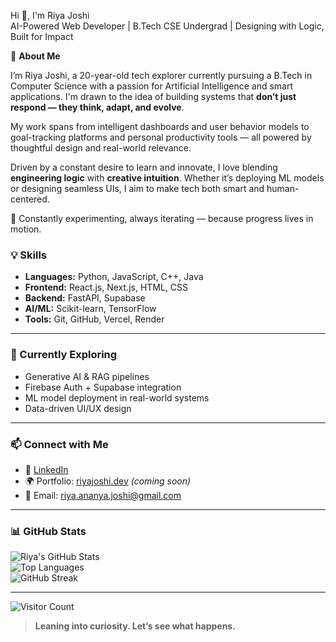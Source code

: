 Hi 👋, I'm Riya Joshi  
AI-Powered Web Developer | B.Tech CSE Undergrad | Designing with Logic, Built for Impact

🌟 **About Me**

I’m Riya Joshi, a 20-year-old tech explorer currently pursuing a B.Tech in Computer Science with a passion for Artificial Intelligence and smart applications. I'm drawn to the idea of building systems that **don’t just respond — they think, adapt, and evolve**.

My work spans from intelligent dashboards and user behavior models to goal-tracking platforms and personal productivity tools — all powered by thoughtful design and real-world relevance.

Driven by a constant desire to learn and innovate, I love blending **engineering logic** with **creative intuition**. Whether it’s deploying ML models or designing seamless UIs, I aim to make tech both smart and human-centered.

📌 Constantly experimenting, always iterating — because progress lives in motion.


### 💡 Skills

- **Languages:** Python, JavaScript, C++, Java  
- **Frontend:** React.js, Next.js, HTML, CSS 
- **Backend:** FastAPI, Supabase
- **AI/ML:** Scikit-learn, TensorFlow
- **Tools:** Git, GitHub, Vercel, Render

---

### 🌱 Currently Exploring

- Generative AI & RAG pipelines  
- Firebase Auth + Supabase integration  
- ML model deployment in real-world systems  
- Data-driven UI/UX design

---

### 📫 Connect with Me

- 🔗 [LinkedIn](https://www.linkedin.com/in/riya-joshi)  
- 🌍 Portfolio: [riyajoshi.dev](https://riyajoshi.dev) *(coming soon)*  
- 📧 Email: riya.ananya.joshi@gmail.com

---

### 📊 GitHub Stats

![Riya's GitHub Stats](https://github-readme-stats.vercel.app/api?username=riya1945&show_icons=true&theme=radical)  
![Top Languages](https://github-readme-stats.vercel.app/api/top-langs/?username=riya1945&layout=compact&theme=radical)  
![GitHub Streak](https://github-readme-streak-stats.herokuapp.com?user=riya1945&theme=radical)

---

![Visitor Count](https://komarev.com/ghpvc/?username=riya1945&style=flat-square)

> **Leaning into curiosity. Let’s see what happens.**
